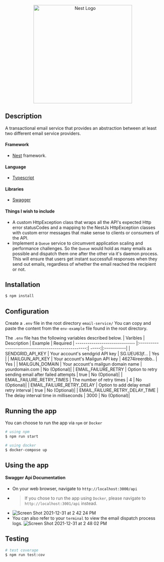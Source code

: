 <p align="center">
  <a href="http://nestjs.com/" target="blank"><img src="https://nestjs.com/img/logo_text.svg" width="320" alt="Nest Logo" /></a>
</p>

[circleci-image]: https://img.shields.io/circleci/build/github/nestjs/nest/master?token=abc123def456
[circleci-url]: https://circleci.com/gh/nestjs/nest



## Description
A transactional email service that provides an abstraction between at least two different email service providers.

 #### Framework
  - [Nest](https://github.com/nestjs/nest) framework.
  
 #### Language
  - [Typescript](https://www.typescriptlang.org/)

 #### Libraries
 - [Swagger](https://swagger.io/)

 
 #### Things I wish to include
 - A custom HttpException class that wraps all the API's expected Http error statusCodes and a mapping to the NestJs HttpException classes with custom error messages that make sense to clients or consumers of the API.
 - Implement a `Queue` service to circumvent application scaling and performance challenges. So the `Queue` would hold as many emails as possible and dispatch them one after the other via it's daemon process. This will ensure that users get instant successfull responses when they send out emails, regardless of whether the email reached the recipient or not. 


 
## Installation

```bash
$ npm install
```

## Configuration
Create a `.env` file in the root directory `email-service/` You can copy and paste the content from the `env-example` file found in the root directory.

The `.env` file has the following variables described below.
| Varibles                       | Description                                         | Example  | Required
| ------------------------------ |:---------------------------------------------------:| -----:|:-----------|
| SENDGRID_API_KEY               | Your account's sendgrid API key                     | SG.UEU63jf... | Yes         |
| MAILGUN_API_KEY                | Your account's Mailgun API key                      |   46274ireerdbb.. | Yes         |
| MAILGUN_DOMAIN                 | Your account's mailgun domain name                  |    yourdomain.com | No (Optional)|
| EMAIL_FAILURE_RETRY            | Option to retry sending email after failed attempts |    true | No (Optional)|
| EMAIL_FAILURE_RETRY_TIMES      | The number of retry times                           |    4 | No (Optional)|
| EMAIL_FAILURE_RETRY_DELAY      | Option to add delay email retry interval            |    true | No (Optional)|
| EMAIL_FAILURE_RETRY_DELAY_TIME | The delay interval time in milliseconds             |    3000 | No (Optional)|


## Running the app
You can choose to run the app via `npm` or `Docker`

```bash
# using npm
$ npm run start

# using docker
$ docker-compose up
```

## Using the app
#### Swagger Api Documentation
   - On your web browser, navigate to `http://localhost:3000/api`
   - > If you chose to run the app using `Docker`, please navigate to `http://localhost:3001/api` instead.
   - ![Screen Shot 2021-12-31 at 2 42 24 PM](https://user-images.githubusercontent.com/2057169/147839552-9e1395a7-6752-4593-a3db-f71cf963c28f.png)  
   - You can also refer to your `terminal` to view the email dispatch process logs. 
          ![Screen Shot 2021-12-31 at 2 48 02 PM](https://user-images.githubusercontent.com/2057169/147839646-b24e5faa-66e7-475a-bccd-49175daeba07.png)

## Testing

```bash
# test coverage
$ npm run test:cov
```

